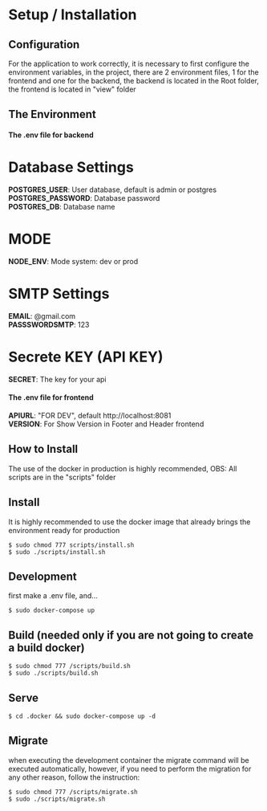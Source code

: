# Setup / Installation

## Configuration
For the application to work correctly, it is necessary to first configure the environment variables, in the project, there are 2 environment files, 1 for the frontend and one for the backend, the backend is located in the Root folder, the frontend is located in "view" folder

## The Environment

#### The .env file for backend

# Database Settings
**POSTGRES_USER**: User database, default is admin or postgres  
**POSTGRES_PASSWORD**: Database password  
**POSTGRES_DB**: Database name  

# MODE
**NODE_ENV**: Mode system: dev or prod  

# SMTP Settings
**EMAIL**: @gmail.com  
**PASSSWORDSMTP**: 123  

# Secrete KEY (API KEY)
**SECRET**: The key for your api  

#### The .env file for frontend
**APIURL**: "FOR DEV", default http://localhost:8081  
**VERSION**: For Show Version in Footer and Header frontend

## How to Install
The use of the docker in production is highly recommended,
OBS: All scripts are in the "scripts" folder

## Install
It is highly recommended to use the docker image that already brings the environment ready for production

```shell
$ sudo chmod 777 scripts/install.sh
$ sudo ./scripts/install.sh
```

## Development
first make a .env file, and...
```shell
$ sudo docker-compose up
```

## Build (needed only if you are not going to create a build docker)
```shell
$ sudo chmod 777 /scripts/build.sh
$ sudo ./scripts/build.sh
```

## Serve
```shell
$ cd .docker && sudo docker-compose up -d
```

## Migrate
when executing the development container the migrate command will be executed automatically, however, if you need to perform the migration for any other reason, follow the instruction:
```shell
$ sudo chmod 777 /scripts/migrate.sh
$ sudo ./scripts/migrate.sh
```